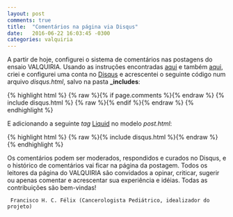 ```yaml
---
layout: post
comments: true
title:  "Comentários na página via Disqus"
date:   2016-06-22 16:03:45 -0300
categories: valquiria
---
```


A partir de hoje, configurei o sistema de comentários nas postagens do ensaio VALQUIRIA. Usando as instruções encontradas [aqui](https://help.disqus.com/customer/portal/articles/472138-jekyll-installation-instructions) e também [aqui](http://sgeos.github.io/jekyll/disqus/2016/02/14/adding-disqus-to-a-jekyll-blog.html), criei e configurei uma conta no [Disqus](https://disqus.com) e acrescentei o seguinte código num arquivo _disqus.html_, salvo na pasta **\_includes**:

{% highlight html %}
{% raw %}{% if page.comments %}{% endraw %}
{% include disqus.html %}
{% raw %}{% endif %}{% endraw %}
{% endhighlight %}


E adicionando a seguinte _tag_ [Liquid](https://github.com/Shopify/liquid/wiki/liquid-for-designers) no modelo _post.html_:

{% highlight html %}
{% raw %}{% include disqus.html %}{% endraw %}
{% endhighlight %}


Os comentários podem ser moderados, respondidos e curados no Disqus, e o histórico de comentários vai ficar na página da postagem. Todos os leitores da página do VALQUIRIA são convidados a opinar, criticar, sugerir ou apenas comentar e acrescentar sua experiência e idéias. Todas as contribuições são bem-vindas!

``` Francisco H. C. Félix (Cancerologista Pediátrico, idealizador do projeto)```
